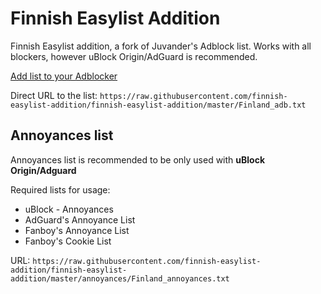 # Finnish Easylist Addition

Finnish Easylist addition, a fork of Juvander's Adblock list. Works with all blockers, however uBlock Origin/AdGuard is recommended.

[Add list to your Adblocker](https://finnish-easylist-addition.github.io/)

Direct URL to the list: `https://raw.githubusercontent.com/finnish-easylist-addition/finnish-easylist-addition/master/Finland_adb.txt`

## Annoyances list

Annoyances list is recommended to be only used with **uBlock Origin/Adguard**

Required lists for usage:

* uBlock - Annoyances
* AdGuard's Annoyance List
* Fanboy's Annoyance List
* Fanboy's Cookie List

URL: `https://raw.githubusercontent.com/finnish-easylist-addition/finnish-easylist-addition/master/annoyances/Finland_annoyances.txt`
